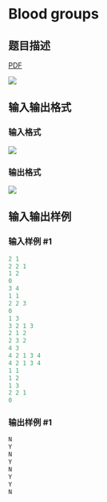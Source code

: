 # Blood groups

## 题目描述

[problemUrl]: https://uva.onlinejudge.org/index.php?option=com_onlinejudge&Itemid=8&category=866&page=show_problem&problem=4893

[PDF](https://uva.onlinejudge.org/external/130/p13005.pdf)

![](https://cdn.luogu.com.cn/upload/vjudge_pic/UVA13005/a94aa981c5107ba453aab32b73f5d2bfd44f2ebf.png)

## 输入输出格式

### 输入格式

![](https://cdn.luogu.com.cn/upload/vjudge_pic/UVA13005/ae24456da8d3beeff65c7e0391599178d7bb29f3.png)

### 输出格式

![](https://cdn.luogu.com.cn/upload/vjudge_pic/UVA13005/21872faa9a860c949094f62b89756657ff4f3a41.png)

## 输入输出样例

### 输入样例 #1

```cpp
2 1
2 2 1
1 2
0
3 4
1 1
2 2 3
0
1 3
3 2 1 3
2 1 2
2 3 2
4 3
4 2 1 3 4
4 2 1 3 4
1 1
1 2
1 3
2 2 1
0
```


### 输出样例 #1

```cpp
N
Y
N
Y
N
Y
Y
N
```


